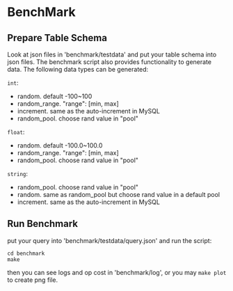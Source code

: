 # BenchMark

## Prepare Table Schema

Look at json files in 'benchmark/testdata' and put your table schema into json files. The benchmark script also provides functionality to generate data. The following data types can be generated:

``int``:

- random. default -100~100
- random_range. "range": [min, max]
- increment. same as the auto-increment in MySQL
- random_pool. choose rand value in "pool"

``float``:

- random. default -100.0~100.0
- random_range. "range": [min, max]
- random_pool. choose rand value in "pool"

``string``:

- random_pool. choose rand value in "pool"
- random. same as random_pool but choose rand value in a default pool
- increment. same as the auto-increment in MySQL

## Run Benchmark

put your query into 'benchmark/testdata/query.json' and run the script:

```shell
cd benchmark
make
```

then you can see logs and op cost in 'benchmark/log', or you may `make plot` to create png file.
